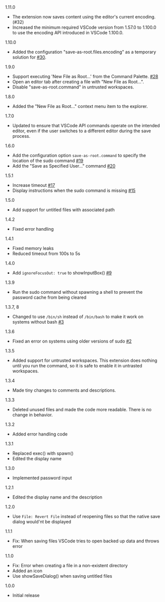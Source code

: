 1.11.0
- The extension now saves content using the editor's current encoding. (#32)
- Increased the minimum required VSCode version from 1.57.0 to 1.100.0 to use the encoding API introduced in VSCode 1.100.0.

1.10.0
- Added the configuration "save-as-root.files.encoding" as a temporary solution for [#30](https://github.com/yy0931/save-as-root/issues/30).

1.9.0
- Support executing 'New File as Root...' from the Command Palette. [#28](https://github.com/yy0931/save-as-root/issues/28)
- Open an editor tab after creating a file with "New File as Root...".
- Disable "save-as-root.command" in untrusted workspaces.

1.8.0
- Added the "New File as Root..." context menu item to the explorer.

1.7.0
- Updated to ensure that VSCode API commands operate on the intended editor, even if the user switches to a different editor during the save process.

1.6.0
- Add the configuration option `save-as-root.command` to specify the location of the sudo command [#19](https://github.com/yy0931/save-as-root/issues/19)
- Add the "Save as Specified User…" command [#20](https://github.com/yy0931/save-as-root/issues/20)

1.5.1
- Increase timeout [#17](https://github.com/yy0931/save-as-root/issues/17)
- Display instructions when the sudo command is missing [#15](https://github.com/yy0931/save-as-root/issues/15)

1.5.0
- Add support for untitled files with associated path

1.4.2
- Fixed error handling

1.4.1
- Fixed memory leaks
- Reduced timeout from 100s to 5s

1.4.0
- Add `ignoreFocusOut: true` to showInputBox() [#9](https://github.com/yy0931/save-as-root/issues/9)

1.3.9
- Run the sudo command without spawning a shell to prevent the password cache from being cleared

1.3.7, 8
- Changed to use `/bin/sh` instead of `/bin/bash` to make it work on systems without bash [#3](https://github.com/yy0931/save-as-root/issues/3)

1.3.6
- Fixed an error on systems using older versions of sudo [#2](https://github.com/yy0931/save-as-root/issues/2)

1.3.5
- Added support for untrusted workspaces.
  This extension does nothing until you run the command, so it is safe to enable it in untrasted workspaces.

1.3.4
- Made tiny changes to comments and descriptions.

1.3.3
- Deleted unused files and made the code more readable. There is no change in behavior.

1.3.2
- Added error handling code

1.3.1
- Replaced exec() with spawn()
- Edited the display name

1.3.0
- Implemented password input

1.2.1
- Edited the display name and the description

1.2.0
- Use `File: Revert File` instead of reopening files so that the native save dialog would'nt be displayed

1.1.1
- Fix: When saving files VSCode tries to open backed up data and throws error

1.1.0
- Fix: Error when creating a file in a non-existent directory 
- Added an icon
- Use showSaveDialog() when saving untitled files

1.0.0
- Initial release
